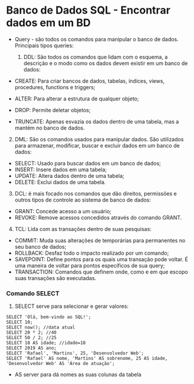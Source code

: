 # Banco de Dados SQL - Encontrar dados em um BD

- Query - são todos os comandos para manipular o banco de dados. Principais tipos queries:

  1. DDL: São todos os comandos que lidam com o esquema, a descrição e o modo como os dados devem existir em um banco de dados:
  
- CREATE: Para criar bancos de dados, tabelas, índices, views, procedures, functions e triggers;
- ALTER: Para alterar a estrutura de qualquer objeto;
- DROP: Permite deletar objetos;
- TRUNCATE: Apenas esvazia os dados dentro de uma tabela, mas a mantém no banco de dados.

2. DML: São os comandos usados para manipular dados. São utilizados para armazenar, modificar, buscar e excluir dados em um banco de dados:

- SELECT: Usado para buscar dados em um banco de dados;
- INSERT: Insere dados em uma tabela;
- UPDATE: Altera dados dentro de uma tabela;
- DELETE: Exclui dados de uma tabela.

3. DCL: é mais focado nos comandos que dão direitos, permissões e outros tipos de controle ao sistema de banco de dados:

- GRANT: Concede acesso a um usuário;
- REVOKE: Remove acessos concedidos através do comando GRANT.

4. TCL: Lida com as transações dentro de suas pesquisas:

- COMMIT: Muda suas alterações de temporárias para permanentes no seu banco de dados;
- ROLLBACK: Desfaz todo o impacto realizado por um comando;
- SAVEPOINT: Define pontos para os quais uma transação pode voltar. É uma maneira de voltar para pontos específicos de sua query;
- TRANSACTION: Comandos que definem onde, como e em que escopo suas transações são executadas.

### Comando SELECT

1. SELECT serve para selecionar e gerar valores:

```
SELECT 'Olá, bem-vindo ao SQL!';
SELECT 10;
SELECT now(); //data atual
SELECT 20 * 2; //40
SELECT 50 / 2; //25
SELECT 18 AS idade; //idade=18
SELECT 2019 AS ano;
SELECT 'Rafael', 'Martins', 25, 'Desenvolvedor Web';
SELECT 'Rafael' AS nome, 'Martins' AS sobrenome, 25 AS idade, 'Desenvolvedor Web' AS 'Área de atuação';
```
- AS server para dá nomes as suas colunas da tabela

